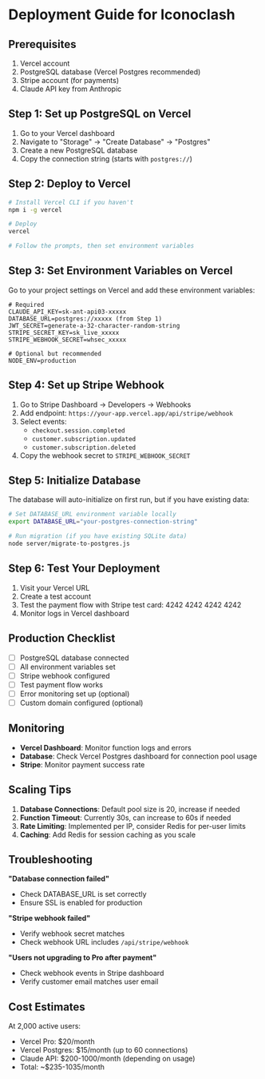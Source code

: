 # Deployment Guide for Iconoclash

## Prerequisites

1. Vercel account
2. PostgreSQL database (Vercel Postgres recommended)
3. Stripe account (for payments)
4. Claude API key from Anthropic

## Step 1: Set up PostgreSQL on Vercel

1. Go to your Vercel dashboard
2. Navigate to "Storage" → "Create Database" → "Postgres"
3. Create a new PostgreSQL database
4. Copy the connection string (starts with `postgres://`)

## Step 2: Deploy to Vercel

```bash
# Install Vercel CLI if you haven't
npm i -g vercel

# Deploy
vercel

# Follow the prompts, then set environment variables
```

## Step 3: Set Environment Variables on Vercel

Go to your project settings on Vercel and add these environment variables:

```
# Required
CLAUDE_API_KEY=sk-ant-api03-xxxxx
DATABASE_URL=postgres://xxxxx (from Step 1)
JWT_SECRET=generate-a-32-character-random-string
STRIPE_SECRET_KEY=sk_live_xxxxx
STRIPE_WEBHOOK_SECRET=whsec_xxxxx

# Optional but recommended
NODE_ENV=production
```

## Step 4: Set up Stripe Webhook

1. Go to Stripe Dashboard → Developers → Webhooks
2. Add endpoint: `https://your-app.vercel.app/api/stripe/webhook`
3. Select events: 
   - `checkout.session.completed`
   - `customer.subscription.updated`
   - `customer.subscription.deleted`
4. Copy the webhook secret to `STRIPE_WEBHOOK_SECRET`

## Step 5: Initialize Database

The database will auto-initialize on first run, but if you have existing data:

```bash
# Set DATABASE_URL environment variable locally
export DATABASE_URL="your-postgres-connection-string"

# Run migration (if you have existing SQLite data)
node server/migrate-to-postgres.js
```

## Step 6: Test Your Deployment

1. Visit your Vercel URL
2. Create a test account
3. Test the payment flow with Stripe test card: 4242 4242 4242 4242
4. Monitor logs in Vercel dashboard

## Production Checklist

- [ ] PostgreSQL database connected
- [ ] All environment variables set
- [ ] Stripe webhook configured
- [ ] Test payment flow works
- [ ] Error monitoring set up (optional)
- [ ] Custom domain configured (optional)

## Monitoring

- **Vercel Dashboard**: Monitor function logs and errors
- **Database**: Check Vercel Postgres dashboard for connection pool usage
- **Stripe**: Monitor payment success rate

## Scaling Tips

1. **Database Connections**: Default pool size is 20, increase if needed
2. **Function Timeout**: Currently 30s, can increase to 60s if needed
3. **Rate Limiting**: Implemented per IP, consider Redis for per-user limits
4. **Caching**: Add Redis for session caching as you scale

## Troubleshooting

**"Database connection failed"**
- Check DATABASE_URL is set correctly
- Ensure SSL is enabled for production

**"Stripe webhook failed"**
- Verify webhook secret matches
- Check webhook URL includes `/api/stripe/webhook`

**"Users not upgrading to Pro after payment"**
- Check webhook events in Stripe dashboard
- Verify customer email matches user email

## Cost Estimates

At 2,000 active users:
- Vercel Pro: $20/month
- Vercel Postgres: $15/month (up to 60 connections)
- Claude API: $200-1000/month (depending on usage)
- Total: ~$235-1035/month